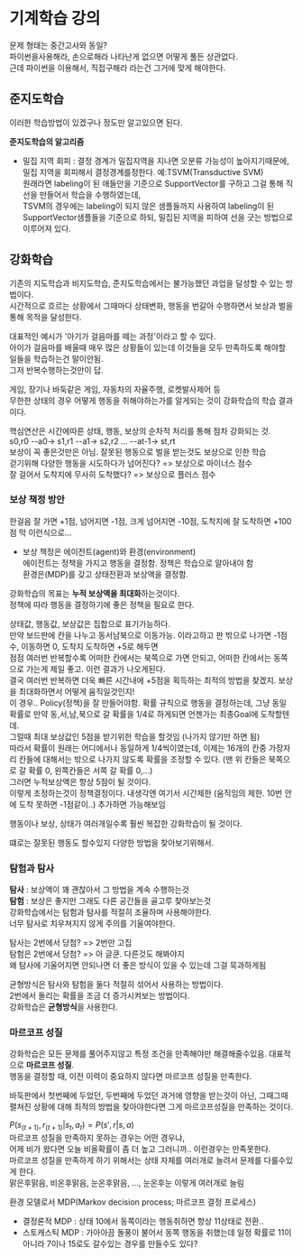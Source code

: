 # 기계학습 강의  
문제 형태는 중간고사와 동일?  
파이썬을사용해라, 손으로해라 나타난게 없으면 어떻게 풀든 상관없다.  
근데 파이썬을 이용해서, 직접구해라 라는건 그거에 맞게 해야한다.  

## 준지도학습
이러한 학습방법이 있겠구나 정도만 알고있으면 된다.  

**준지도학습의 알고리즘**  
- 밀집 지역 회피 : 결정 경계가 밀집지역을 지나면 오분류 가능성이 높아지기때문에, 밀집 지역을 회피해서 결정경계를정한다. 예:TSVM(Transductive SVM)  
원래라면 labeling이 된 애들만을 기준으로 SupportVector를 구하고 그걸 통해 직선을 만들어서 학습을 수행하였는데,  
TSVM의 경우에는 labeling이 되지 않은 샘플들까지 사용하여 labeling이 된 SupportVector샘플들을 기준으로 하되, 밀집된 지역을 피하여 선을 긋는 방법으로 이루어져 있다.  

## 강화학습
기존의 지도학습과 비지도학습, 준지도학습에서는 불가능했던 과업을 달성할 수 있는 방법이다.  
시간적으로 흐르는 상황에서 그때마다 상태변화, 행동을 번갈아 수행하면서 보상과 벌을통해 목적을 달성한다.  

대표적인 예시가 '아기가 걸음마를 떼는 과정'이라고 할 수 있다.  
아이가 걸음마를 배울때 매우 많은 상황들이 있는데 이것들을 모두 만족하도록 해야할 일들을 학습하는건 말이안됨.  
그저 반복수행하는것만이 답.  

게임, 장기나 바둑같은 게임, 자동차의 자율주행, 로켓발사제어 등  
무한한 상태의 경우 어떻게 행동을 취해야하는가를 알게되는 것이 강화학습의 학습 결과이다.  

핵심연산은 시간에따른 상태, 행동, 보상의 순차적 처리를 통해 점차 강화되는 것.  
s0,r0 --a0-> s1,r1 --a1-> s2,r2 ... --at-1-> st,rt  
보상이 꼭 좋은것만은 아님. 잘못된 행동으로 벌을 받는것도 보상으로 인한 학습  
걷기위해 다양한 행동을 시도하다가 넘어진다? => 보상으로 마이너스 점수  
잘 걸어서 도착지에 무사히 도착했다? => 보상으로 플러스 점수  

### 보상 책정 방안
한걸음 잘 가면 +1점, 넘어지면 -1점, 크게 넘어지면 -10점, 도착지에 잘 도착하면 +100점 막 이런식으로...  
- 보상 책정은 에이전트(agent)와 환경(environment)  
에이전트는 정책을 가지고 행동을 결정함. 정책은 학습으로 알아내야 함  
환경은(MDP)를 갖고 상태전환과 보상액을 결정함.  

강화학습의 목표는 **누적 보상액을 최대화**하는것이다.  
정책에 따라 행동을 결정하기에 좋은 정책을 필요로 한다.  

상태값, 행동값, 보상값은 집합으로 표기가능하다.  
만약 보드판에 칸을 나누고 동서남북으로 이동가능. 이라고하고 판 밖으로 나가면 -1점수, 이동하면 0, 도착지 도착하면 +5로 해두면  
점점 여러번 반복할수록 어떠한 칸에서는 북쪽으로 가면 안되고, 어떠한 칸에서는 동쪽으로 가는게 제일 좋고. 이런 결과가 나오게된다.  
결국 여러번 반복하면 더욱 빠른 시간내에 +5점을 획득하는 최적의 방법을 찾겠지. 보상을 최대화하면서 어떻게 움직일것인지!  
이 경우.. Policy(정책)을 잘 만들어야함. 확률 규칙으로 행동을 결정하는데, 그냥 동일확률로 만약 동,서,남,북으로 갈 확률을 1/4로 하게되면 언젠가는 최종Goal에 도착할텐데.  
그럴때 최대 보상값인 5점을 받기위한 학습을 할것임 (나가지 않기만 하면 됨)  
따라서 확률이 원래는 어디에서나 동일하게 1/4씩이였는데, 이제는 16개의 칸중 가장자리 칸들에 대해서는 밖으로 나가지 않도록 확률을 조정할 수 있다. (맨 위 칸들은 북쪽으로 갈 확률 0, 왼쪽칸들은 서쪽 갈 확률 0,...)  
그러면 누적보상액은 항상 5점이 될 것이다.  
이렇게 조정하는것이 정책결정이다. 내생각엔 여기서 시간제한 (움직임의 제한. 10번 안에 도착 못하면 -1점같이..) 추가하면 가능해보임  

행동이나 보상, 상태가 여러개일수록 훨씬 복잡한 강화학습이 될 것이다.  

떄로는 잘못된 행동도 할수있지 다양한 방법을 찾아보기위해서.  
### 탐험과 탐사
**탐사** : 보상액이 꽤 괜찮아서 그 방법을 계속 수행하는것  
**탐험** : 보상은 좋지만 그래도 다른 공간들을 골고루 찾아보는것  
강화학습에서는 탐험과 탐사를 적절히 조율하며 사용해야한다.  
너무 탐사로 치우쳐지지 않게 주의를 기울여야한다.  

탐사는 2번에서 당첨? => 2번만 고집  
탐험은 2번에서 당첨? => 아 글쿤. 다른것도 해봐야지  
왜 탐사에 기울어지면 안되나면 더 좋은 방식이 있을 수 있는데 그걸 묵과하게됨  

균형방식은 탐사와 탐험을 둘다 적절히 섞어서 사용하는 방법이다.  
2번에서 돌리는 확률을 조금 더 증가시켜보는 방법이다.  
강화학습은 **균형방식**을 사용한다.  

### 마르코프 성질
강화학습은 모든 문제를 풀어주지않고 특정 조건을 만족해야만 해결해줄수있음. 대표적으로 **마르코프 성질**.  
행동을 결정할 때, 이전 이력이 중요하지 않다면 마르코프 성질을 만족한다.  

바둑판에서 첫번째에 두었던, 두번째에 두었던 과거에 영향을 받는것이 아닌, 그때그때 펼쳐진 상황에 대해 최적의 방법을 찾아야한다면 그게 마르코프성질을 만족하는 것이다.  

$P(s_(t+1), r_(t+1)|s_t, a_t) = P(s',r|s,a)$  
마르코프 성질을 만족하지 못하는 경우는 어떤 경우냐,  
어제 비가 왔다면 오늘 비올확률이 좀 더 높고 그러니까.. 이런경우는 만족못한다.  
마르코프 성질을 만족하게 하기 위해서는 상태 자체를 여러개로 늘려서 문제를 다룰수있게 한다.  
맑은후맑음, 비온후맑음, 눈온후맑음, ..., 눈온후눈 이렇게 여러개로 늘림  

환경 모델로서 MDP(Markov decision process; 마르코프 결정 프로세스)  
- 결정론적 MDP : 상태 10에서 동쪽이라는 행동취하면 항상 11상태로 전환..
- 스토캐스틱 MDP : 가아아끔 돌풍이 불어서 동쪽 행동을 취했는데 일정 확률로 11이 아니라 7이나 15로도 갈수있는 경우를 만들수도 있다?  